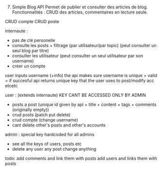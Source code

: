 7. Simple Blog API 
Permet de publier et consulter des articles de blog.
Fonctionnalités : CRUD des articles, commentaires en lecture seule.

CRUD compte
CRUD poste

internaute :
 - pas de clé personelle
 - consulte les posts + filtrage (par utilisateur/par topic) (peut consulter un seul blog par titre)
 - consulter les utilisateur (peut consulter un seul utilisateur par son username)
 - créer un compte

user inputs username (+info) the api makes sure username is unique + valid = if succesful api returns unique key that the user uses to post/modify acc etcetc

user : (extends internaute) KEY CANT BE ACCESSED ONLY BY ADMIN
 - posts a post (unique id given by api + title + content + tags + comments (originally empty))
 - crud posts (patch put delete)
 - crud compte (change username)
 - cant delete other's posts and other's accounts

admin : special key hardcoded for all admins
 - see all the keys of users, posts etc
 - delete any user any post change anything

todo:
    add comments and link them with posts
    add users and links them with posts